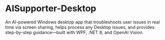 # AISupporter-Desktop
An AI-powered Windows desktop app that troubleshoots user issues in real time via screen sharing, helps process any Desktop issues, and provides step-by-step guidance—built with WPF, .NET 8, and OpenAI Vision.
